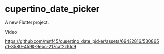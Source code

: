 # cupertino_date_picker

A new Flutter project.

Video


https://github.com/mstf45/cupertino_date_picker/assets/69422816/530865c1-3580-4590-9ebc-217caf2c10c9

